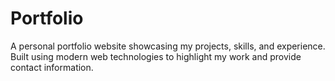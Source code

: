 # Portfolio
A personal portfolio website showcasing my projects, skills, and experience. Built using modern web technologies to highlight my work and provide contact information.
